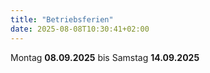 ```yaml
---
title: "Betriebsferien"
date: 2025-08-08T10:30:41+02:00
---
```

Montag **08.09.2025** bis Samstag **14.09.2025** 
